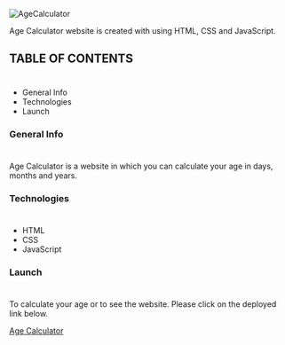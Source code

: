 ![AgeCalculator](https://img.shields.io/badge/Project-AgeCalculator-%2365B8BF)

Age Calculator website is created with using HTML, CSS and JavaScript.

## TABLE OF CONTENTS
#
* General Info
* Technologies
* Launch

### General Info
#
Age Calculator is a website in which you can calculate your age in days, months and years.

### Technologies
#
* HTML
* CSS
* JavaScript

### Launch
#
To calculate your age or to see the website. Please click on the deployed link below.

[Age Calculator](https://projectagecalculator.netlify.app/)


